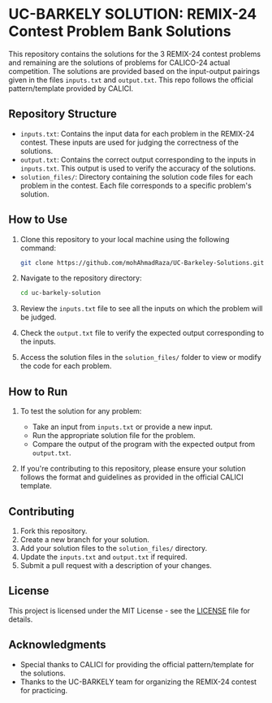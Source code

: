 # UC-BARKELY SOLUTION: REMIX-24 Contest Problem Bank Solutions

This repository contains the solutions for the 3 REMIX-24 contest problems and remaining are the solutions of problems for CALICO-24 actual competition. The solutions are provided based on the input-output pairings given in the files `inputs.txt` and `output.txt`. This repo follows the official pattern/template provided by CALICI.

## Repository Structure

- `inputs.txt`: Contains the input data for each problem in the REMIX-24 contest. These inputs are used for judging the correctness of the solutions.
- `output.txt`: Contains the correct output corresponding to the inputs in `inputs.txt`. This output is used to verify the accuracy of the solutions.
- `solution_files/`: Directory containing the solution code files for each problem in the contest. Each file corresponds to a specific problem's solution.
  
## How to Use

1. Clone this repository to your local machine using the following command:
   ```bash
   git clone https://github.com/mohAhmadRaza/UC-Barkeley-Solutions.git
   ```

2. Navigate to the repository directory:
   ```bash
   cd uc-barkely-solution
   ```

3. Review the `inputs.txt` file to see all the inputs on which the problem will be judged.
4. Check the `output.txt` file to verify the expected output corresponding to the inputs.
5. Access the solution files in the `solution_files/` folder to view or modify the code for each problem.

## How to Run

1. To test the solution for any problem:
   - Take an input from `inputs.txt` or provide a new input.
   - Run the appropriate solution file for the problem.
   - Compare the output of the program with the expected output from `output.txt`.

2. If you're contributing to this repository, please ensure your solution follows the format and guidelines as provided in the official CALICI template.

## Contributing

1. Fork this repository.
2. Create a new branch for your solution.
3. Add your solution files to the `solution_files/` directory.
4. Update the `inputs.txt` and `output.txt` if required.
5. Submit a pull request with a description of your changes.

## License

This project is licensed under the MIT License - see the [LICENSE](LICENSE) file for details.

## Acknowledgments

- Special thanks to CALICI for providing the official pattern/template for the solutions.
- Thanks to the UC-BARKELY team for organizing the REMIX-24 contest for practicing.
```
